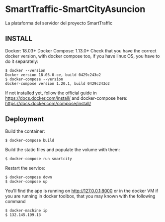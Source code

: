 # SmartTraffic-SmartCityAsuncion
La plataforma del servidor del proyecto SmartTraffic

## INSTALL

Docker: 18.03+
Docker Compose: 1.13.0+
Check that you have the correct docker version, with docker compose too,
if you have linux OS, you have to do it separately:
```
$ docker --version
Docker version 18.03.0-ce, build 0429c243o2
$ docker-compose --version
docker-compose version 1.20.1, build 0429c243o2
```

If not installed yet, follow the official guide in https://docs.docker.com/install/ and docker-compose here: https://docs.docker.com/compose/install/

## Deployment
Build the container:
```
$ docker-compose build
```

Build the static files and populate the volume with them:
```
$ docker-compose run smartcity
```

Restart the service:
```
$ docker-compose down
$ docker-compose up 
```

You'll find the app is running on http://127.0.0.1:8000
or in the docker VM if you are running in docker toolbox, that you may known with the following command
```
$ docker-machine ip
$ 132.145.199.13
```